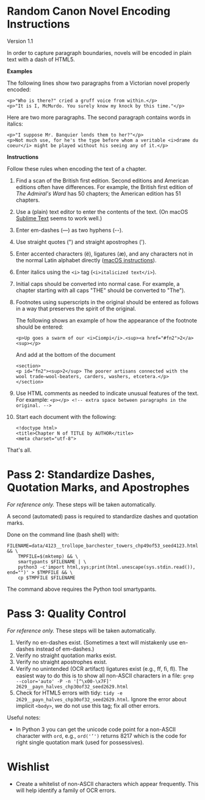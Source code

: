 Random Canon Novel Encoding Instructions
========================================

Version 1.1

In order to capture paragraph boundaries, novels will be encoded in plain text with a dash of HTML5.

**Examples**

The following lines show two paragraphs from a Victorian novel properly encoded:

```
<p>"Who is there?" cried a gruff voice from within.</p>
<p>"It is I, McMurdo. You surely know my knock by this time."</p>
```

Here are two more paragraphs. The second paragraph contains words in italics:

```
<p>"I suppose Mr. Banquier lends them to her?"</p>
<p>Not much use, for he's the type before whom a veritable <i>drame du coeur</i> might be played without his seeing any of it.</p>
```

**Instructions**

Follow these rules when encoding the text of a chapter.

1. Find a scan of the British first edition. Second editions and American editions often have differences. For example, the British first edition of *The Admiral's Ward* has 50 chapters; the American edition has 51 chapters.
1. Use a (plain) text editor to enter the contents of the text. (On macOS [Sublime Text](https://www.sublimetext.com/) seems to work well.)
1. Enter em-dashes (—) as two hyphens (--).
1. Use straight quotes (") and straight apostrophes (').
1. Enter accented characters (ë), ligatures (æ), and any characters not in the normal Latin alphabet directly ([macOS instructions](https://support.apple.com/en-us/HT201586)).
1. Enter italics using the ``<i>`` tag (``<i>italicized text</i>``).
1. Initial caps should be converted into normal case. For example, a chapter starting with all caps "THE" should be converted to "The").
1. Footnotes using superscripts in the original should be entered as follows in a way that preserves the spirit of the original.

    The following shows an example of how the appearance of the footnote should be entered:

    ```
    <p>Up goes a swarm of our <i>Ciompi</i>.<sup><a href="#fn2">2</a><sup></p>
    ```

    And add at the bottom of the document

    ```
    <section>
    <p id="fn2"><sup>2</sup> The poorer artisans connected with the wool trade—wool-beaters, carders, washers, etcetera.</p>
    </section>
    ```
1. Use HTML comments as needed to indicate unusual features of the text. For example: ``<p></p> <!-- extra space between paragraphs in the original. -->``
1. Start each document with the following:
    ```
    <!doctype html>
    <title>Chapter N of TITLE by AUTHOR</title>
    <meta charset="utf-8">
    ```

That's all.

Pass 2: Standardize Dashes, Quotation Marks, and Apostrophes
============================================================

*For reference only.* These steps will be taken automatically.

A second (automated) pass is required to standardize dashes and quotation marks.


Done on the command line (bash shell) with:

```
FILENAME=data/4123__trollope_barchester_towers_chp49of53_seed4123.html && \
    TMPFILE=$(mktemp) && \
    smartypants $FILENAME | \
    python3 -c'import html,sys;print(html.unescape(sys.stdin.read()), end="")' > $TMPFILE && \
    cp $TMPFILE $FILENAME
```

The command above requires the Python tool smartypants.


Pass 3: Quality Control
=======================

*For reference only.* These steps will be taken automatically.

1. Verify no en-dashes exist. (Sometimes a text will mistakenly use en-dashes instead of em-dashes.)
2. Verify no straight quotation marks exist.
3. Verify no straight apostrophes exist.
4. Verify no unintended (OCR artifact) ligatures exist (e.g., ﬀ, ﬁ, ﬂ). The easiest way to do this is to show all non-ASCII characters in a file: ``grep --color='auto' -P -n '[^\x00-\x7F]' 2629__payn_halves_chp30of32_seed2629.html``
5. Check for HTML5 errors with tidy: ``tidy -e 2629__payn_halves_chp30of32_seed2629.html``. Ignore the error about implicit ``<body>``, we do not use this tag; fix all other errors.

Useful notes:

- In Python 3 you can get the unicode code point for a non-ASCII character with ``ord``, e.g., ``ord('’')`` returns 8217 which is the code for right single quotation mark (used for possessives).

Wishlist
========
- Create a whitelist of non-ASCII characters which appear frequently. This will help identify a family of OCR errors.
